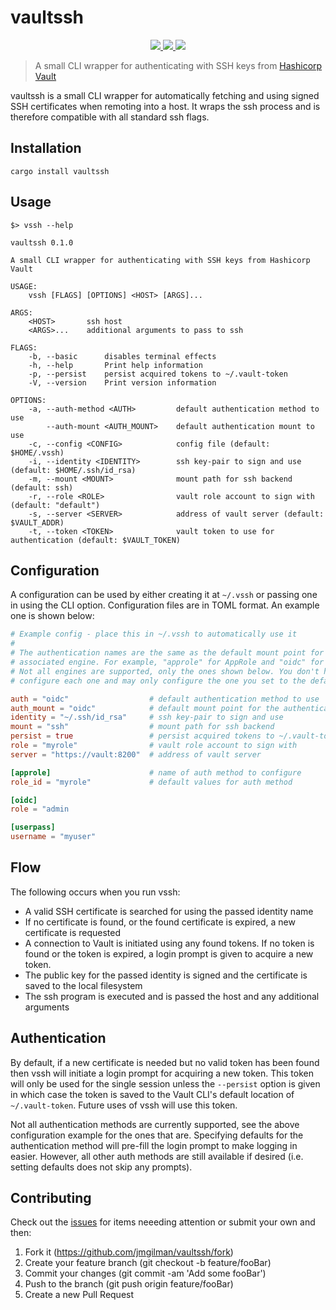 # vaultssh

<p align="center">
    <a href="https://crates.io/crates/vaultssh">
        <img src="https://img.shields.io/crates/v/vaultssh">
    </a>
    <a href="https://www.vaultproject.io/">
        <img src="https://img.shields.io/badge/Vault-1.8.2-green" />
    </a>
    <a href="https://github.com/jmgilman/vaultssh/actions/workflows/ci.yml">
        <img src="https://github.com/jmgilman/vaultssh/actions/workflows/ci.yml/badge.svg"/>
    </a>
</p>

> A small CLI wrapper for authenticating with SSH keys from [Hashicorp Vault][1]

vaultssh is a small CLI wrapper for automatically fetching and using signed SSH 
certificates when remoting into a host. It wraps the ssh process and is 
therefore compatible with all standard ssh flags.

## Installation

```
cargo install vaultssh
```

## Usage

```
$> vssh --help

vaultssh 0.1.0

A small CLI wrapper for authenticating with SSH keys from Hashicorp Vault

USAGE:
    vssh [FLAGS] [OPTIONS] <HOST> [ARGS]...

ARGS:
    <HOST>       ssh host
    <ARGS>...    additional arguments to pass to ssh

FLAGS:
    -b, --basic      disables terminal effects
    -h, --help       Print help information
    -p, --persist    persist acquired tokens to ~/.vault-token
    -V, --version    Print version information

OPTIONS:
    -a, --auth-method <AUTH>         default authentication method to use
        --auth-mount <AUTH_MOUNT>    default authentication mount to use
    -c, --config <CONFIG>            config file (default: $HOME/.vssh)
    -i, --identity <IDENTITY>        ssh key-pair to sign and use (default: $HOME/.ssh/id_rsa)
    -m, --mount <MOUNT>              mount path for ssh backend (default: ssh)
    -r, --role <ROLE>                vault role account to sign with (default: "default")
    -s, --server <SERVER>            address of vault server (default: $VAULT_ADDR)
    -t, --token <TOKEN>              vault token to use for authentication (default: $VAULT_TOKEN)
```

## Configuration

A configuration can be used by either creating it at `~/.vssh` or passing one in
using the CLI option. Configuration files are in TOML format. An example one is
shown below:

```toml
# Example config - place this in ~/.vssh to automatically use it
#
# The authentication names are the same as the default mount point for the 
# associated engine. For example, "approle" for AppRole and "oidc" for OIDC. 
# Not all engines are supported, only the ones shown below. You don't have to
# configure each one and may only configure the one you set to the default. 

auth = "oidc"                  # default authentication method to use
auth_mount = "oidc"            # default mount point for the authentication method
identity = "~/.ssh/id_rsa"     # ssh key-pair to sign and use
mount = "ssh"                  # mount path for ssh backend
persist = true                 # persist acquired tokens to ~/.vault-token
role = "myrole"                # vault role account to sign with
server = "https://vault:8200"  # address of vault server

[approle]                      # name of auth method to configure
role_id = "myrole"             # default values for auth method

[oidc]
role = "admin

[userpass]
username = "myuser"
```

## Flow

The following occurs when you run vssh:

* A valid SSH certificate is searched for using the passed identity name
* If no certificate is found, or the found certificate is expired, a new 
  certificate is requested
* A connection to Vault is initiated using any found tokens. If no token is
  found or the token is expired, a login prompt is given to acquire a new token.
* The public key for the passed identity is signed and the certificate is saved
  to the local filesystem
* The ssh program is executed and is passed the host and any additional
  arguments

## Authentication

By default, if a new certificate is needed but no valid token has been found
then vssh will initiate a login prompt for acquiring a new token. This token
will only be used for the single session unless the `--persist` option is given
in which case the token is saved to the Vault CLI's default location of 
`~/.vault-token`. Future uses of vssh will use this token. 

Not all authentication methods are currently supported, see the above
configuration example for the ones that are. Specifying defaults for the
authentication method will pre-fill the login prompt to make logging in easier.
However, all other auth methods are still available if desired (i.e. setting
defaults does not skip any prompts). 

## Contributing

Check out the [issues][2] for items neeeding attention or submit your own and 
then:

1. Fork it (https://github.com/jmgilman/vaultssh/fork)
2. Create your feature branch (git checkout -b feature/fooBar)
3. Commit your changes (git commit -am 'Add some fooBar')
4. Push to the branch (git push origin feature/fooBar)
5. Create a new Pull Request

[1]: https://www.vaultproject.io/
[2]: https://github.com/jmgilman/vaultssh/issues